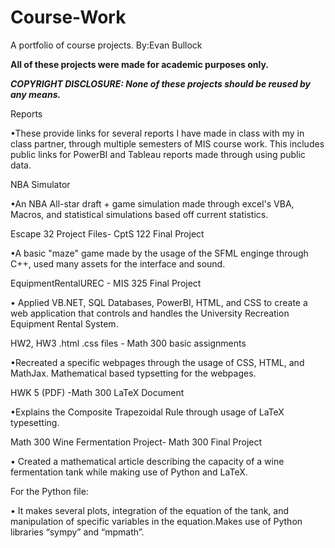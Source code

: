 # Course-Work
A portfolio of course projects.
By:Evan Bullock

**All of these projects were made for academic purposes only.**


***COPYRIGHT DISCLOSURE: None of these projects should be reused by any means.***



Reports

•These provide links for several reports I have made in class with my in class partner, through multiple semesters of MIS course work. This includes public links for PowerBI and Tableau reports made through using public data. 

NBA Simulator

 •An NBA All-star draft + game simulation made through excel's VBA, Macros,  and statistical simulations based off current statistics.

Escape 32 Project Files- CptS 122 Final Project

  •A basic "maze" game made by the usage of the SFML enginge through C++, used many assets for the interface and sound.

EquipmentRentalUREC - MIS 325 Final Project

  • Applied VB.NET, SQL Databases, PowerBI, HTML, and CSS to create a web application that controls and handles the University Recreation Equipment Rental System.

HW2, HW3 .html .css files - Math 300 basic assignments

  •Recreated a specific webpages through the usage of CSS, HTML, and MathJax. Mathematical based typsetting for the webpages.

HWK 5 (PDF) -Math 300 LaTeX Document 

  •Explains the Composite Trapezoidal Rule through usage of LaTeX typesetting.

Math 300 Wine Fermentation Project- Math 300 Final Project

  •	Created a mathematical article describing the capacity of a wine fermentation tank while making use of Python and LaTeX.

  For the Python file:
  
  • It makes several plots, integration of the equation of the tank, and manipulation of specific variables in the equation.Makes use of Python libraries “sympy” and “mpmath”.
